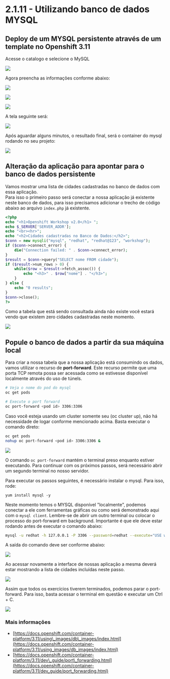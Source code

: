 # 2.1.11 - Utilizando banco de dados MYSQL

## Deploy de um MYSQL persistente através de um template no Openshift 3.11

Acesse o catalogo e selecione o MySQL

![](https://raw.githubusercontent.com/guaxinim/test-drive-openshift/master/gitbook/assets/mysqlcatalog.gif)

Agora preencha as informações conforme abaixo:

![](https://raw.githubusercontent.com/guaxinim/test-drive-openshift/master/gitbook/assets/selection_272.png)

![](https://raw.githubusercontent.com/guaxinim/test-drive-openshift/master/gitbook/assets/selection_274.png)

![](https://raw.githubusercontent.com/guaxinim/test-drive-openshift/master/gitbook/assets/mysqlbinding.png)

A tela seguinte será:

![](https://raw.githubusercontent.com/guaxinim/test-drive-openshift/master/gitbook/assets/selection_275.png)

Após aguardar alguns minutos, o resultado final, será o container do mysql rodando no seu projeto:

![](https://raw.githubusercontent.com/guaxinim/test-drive-openshift/master/gitbook/assets/selection_276.png)

## Alteração da aplicação para apontar para o banco de dados persistente

Vamos mostrar uma lista de cidades cadastradas no banco de dados com essa aplicação.  
Para isso o primeiro passo será conectar a nossa aplicação já existente neste banco de dados, para isso
precisamos adicionar o trecho de código abaixo ao arquivo `index.php` já existente.

```php
<?php
echo "<h1>Openshift Workshop v2.0</h1> ";
echo $_SERVER['SERVER_ADDR'];
echo "<br><hr>";
echo "<h2>Cidades cadastradas no Banco de Dados:</h2>";
$conn = new mysqli("mysql", "redhat", "redhat@123", "workshop");
if ($conn->connect_error) {
    die("Connection failed: " . $conn->connect_error);
}
$result = $conn->query("SELECT nome FROM cidade");
if ($result->num_rows > 0) {
    while($row = $result->fetch_assoc()) {
        echo "<h3>" . $row["nome"] . "</h3>";
    }
} else {
    echo "0 results";
}
$conn->close();
?>
```

Como a tabela que está sendo consultada ainda não existe você estará vendo que existem zero cidades cadastradas neste momento.

![](https://raw.githubusercontent.com/guaxinim/test-drive-openshift/master/gitbook/assets/selection_277.png)

## Popule o banco de dados a partir da sua máquina local

Para criar a nossa tabela que a nossa aplicação está consumindo os dados, vamos utilizar o recurso de **port-forward**. Este recurso permite que uma porta TCP remota possa ser acessada como se estivesse disponível localmente através do uso de túnels.

```bash
# Veja o nome do pod do mysql
oc get pods

# Execute o port forward
oc port-forward <pod id> 3306:3306
```

Caso você esteja usando um cluster somente seu \(oc cluster up\), não há necessidade de logar conforme mencionado acima. Basta executar o comando direto:

```bash
oc get pods
nohup oc port-forward <pod id> 3306:3306 &
```

![](https://raw.githubusercontent.com/guaxinim/test-drive-openshift/master/gitbook/assets/selection_279.png)

O comando `oc port-forward` mantém o terminal preso enquanto estiver executando. Para continuar com os próximos passos, será necessário abrir um segundo terminal no nosso servidor.

Para executar os passos seguintes, é necessário instalar o mysql. Para isso, rode:

```text
yum install mysql -y
```

Neste momento temos o MYSQL disponível "localmente", podemos conectar a ele com ferramentas gráficas ou como será demonstrado aqui com o `mysql client`. Lembre-se de abrir um outro terminal ou colocar o processo do port-forward em background. Importante é que ele deve estar rodando antes de executar o comando abaixo:

```bash
mysql -u redhat -h 127.0.0.1 -P 3306 --password=redhat --execute="USE workshop; CREATE TABLE cidade (id INT NOT NULL, nome VARCHAR(50) NOT NULL, PRIMARY KEY (id)); INSERT INTO cidade (id,nome) VALUES(1,'Rio de Janeiro'); INSERT INTO cidade (id,nome) VALUES(2,'Brasilia'); INSERT INTO cidade (id,nome) VALUES(3,'Recife');"
```

A saída do comando deve ser conforme abaixo:

![](https://raw.githubusercontent.com/guaxinim/test-drive-openshift/master/gitbook/assets/selection_280.png)

Ao acessar novamente a interface de nossas aplicação a mesma deverá estar mostrando a lista de cidades incluídas neste passo.

![](https://raw.githubusercontent.com/guaxinim/test-drive-openshift/master/gitbook/assets/selection_281.png)

Assim que todos os exercícios tiverem terminados, podemos parar o port-forward. Para isso, basta acessar o terminal em questão e executar um Ctrl + C.

![](https://raw.githubusercontent.com/guaxinim/test-drive-openshift/master/gitbook/assets/selection_164.png)

### Mais informações

* [https://docs.openshift.com/container-platform/3.11/using\_images/db\_images/index.html](https://docs.openshift.com/container-platform/3.11/using_images/db_images/index.html)
* [https://docs.openshift.com/container-platform/3.11/dev\_guide/port\_forwarding.html](https://docs.openshift.com/container-platform/3.11/dev_guide/port_forwarding.html)



